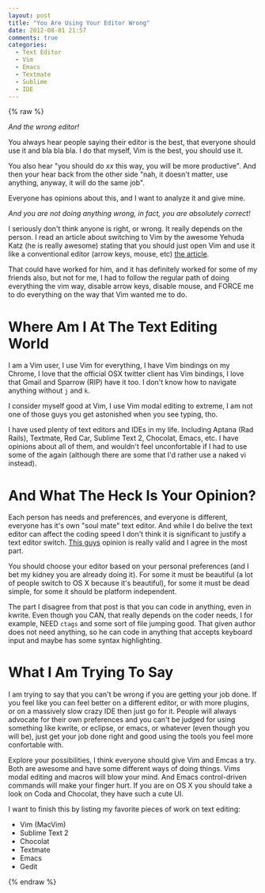 ```yaml
---
layout: post
title: "You Are Using Your Editor Wrong"
date: 2012-08-01 21:57
comments: true
categories: 
  - Text Editor
  - Vim
  - Emacs
  - Textmate
  - Sublime
  - IDE
---
```


{% raw %}

*And the wrong editor!*

You always hear people saying their editor is the best, that everyone should use
it and bla bla bla. I do that myself, Vim is the best, you should use it.

You also hear "you should do *xx* this way, you will be more productive". And
then your hear back from the other side "nah, it doesn't matter, use anything,
anyway, it will do the same job".

Everyone has opinions about this, and I want to analyze it and give mine.

*And you are not doing anything wrong, in fact, you are absolutely correct!*

<!-- more -->

I seriously don't think anyone is right, or wrong. It really depends on the
person. I read an article about switching to Vim by the awesome Yehuda Katz (he
is really awesome) stating that you should just open Vim and use it like a
conventional editor (arrow keys, mouse, etc)
[the article](http://yehudakatz.com/2010/07/29/everyone-who-tried-to-convince-me-to-use-vim-was-wrong/).

That could have worked for him, and it has definitely worked for some of my
friends also, but not for me, I had to follow the regular path of doing
everything the vim way, disable arrow keys, disable mouse, and FORCE me to do
everything on the way that Vim wanted me to do.

# Where Am I At The Text Editing World

I am a Vim user, I use Vim for everything, I have Vim bindings on my Chrome, I
love that the official OSX twitter client has Vim bindings, I love that Gmail
and Sparrow (RIP) have it too. I don't know how to navigate anything without `j`
and `k`.

I consider myself good at Vim, I use Vim modal editing to extreme, I am not one
of those guys you get astonished when you see typing, tho.

I have used plenty of text editors and IDEs in my life. Including Aptana (Rad
Rails), Textmate, Red Car, Sublime Text 2, Chocolat, Emacs, etc. I have
opinions about all of them, and wouldn't feel unconfortable if I had to use some
of the again (although there are some that I'd rather use a naked vi instead).

# And What The Heck Is Your Opinion?

Each person has needs and preferences, and everyone is different, everyone has
it's own "soul mate" text editor. And while I do belive the text editor can
affect the coding speed I don't think it is significant to justify a text
editor switch. [This guys](http://lateral.netmanagers.com.ar/weblog/posts/your-editor-is-not-the-bottleneck.html)
opinion is really valid and I agree in the most part.

You should choose your editor based on your personal preferences (and I bet my
kidney you are already doing it). For some it must be beautiful (a lot of
people switch to OS X because it's beautiful), for some it must be dead simple,
for some it should be platform independent.

The part I disagree from that post is that you can code in anything, even in
kwrite. Even though you CAN, that really depends on the coder needs, I for
example, NEED `ctags` and some sort of file jumping good. That given author does
not need anything, so he can code in anything that accepts keyboard input and
maybe has some syntax highlighting.

# What I Am Trying To Say

I am trying to say that you can't be wrong if you are getting your job done. If
you feel like you can feel better on a different editor, or with more plugins,
or on a massively slow crazy IDE then just go for it. People will always
advocate for their own preferences and you can't be judged for using something
like kwrite, or eclipse, or emacs, or whatever (even though you will be), just
get your job done right and good using the tools you feel more confortable
with.

Explore your possibilities, I think everyone should give Vim and Emcas a try.
Both are awesome and have some different ways of doing things. Vims modal
editing and macros will blow your mind. And Emacs control-driven commands will
make your finger hurt. If you are on OS X you should take a look on Coda and
Chocolat, they have such a cute UI.

I want to finish this by listing my favorite pieces of work on text editing:

 * Vim (MacVim)
 * Sublime Text 2
 * Chocolat
 * Textmate
 * Emacs
 * Gedit

{% endraw %}
